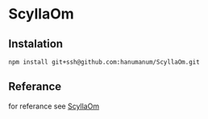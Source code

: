 # ScyllaOm


## Instalation
```
npm install git+ssh@github.com:hanumanum/ScyllaOm.git
```

## Referance
for referance see 
[ScyllaOm](https://github.com/hanumanum/ScyllaOm/examples)
